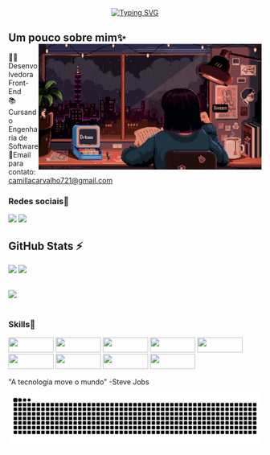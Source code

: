 
<div align="center">
  <a href="https://git.io/typing-svg">
    <img src="https://readme-typing-svg.demolab.com?font=Fira+Code&weight=500&size=22&pause=1000&color=FF007F&center=true&vCenter=true&random=false&width=524&lines=%E2%8A%B9+Bem+Vindo+ao+meu+perfil!+%CB%99%E1%B5%95%CB%99+%E2%8A%B9+" alt="Typing SVG">
  </a>
</div>

## Um pouco sobre mim✨<img align="right" alt="" height="250px" src="study.gif">


👩‍💻Desenvolvedora Front-End <br>
📚Cursando Engenharia de Software <br>
💬Email para contato: camillacarvalho721@gmail.com 


### Redes sociais📱

<div>
<a href="https://instagram.com/camilla_carvalho07i" target="_blank"><img loading="lazy" src="https://img.shields.io/badge/-Instagram-%23E4405F?style=for-the-badge&logo=instagram&logoColor=white" target="_blank"></a>
<a href="https://www.linkedin.com/in/camilla-carvalho-desenvolvedorafront-end" target="_blank"><img loading="lazy" src="https://img.shields.io/badge/-LinkedIn-%230077B5?style=for-the-badge&logo=linkedin&logoColor=white" target="_blank"></a>   
</div>

## GitHub Stats :zap:

<div>
<img loading="lazy" height="180em" src="https://github-readme-stats.vercel.app/api?username=Camilla126&show_icons=true&theme=dracula&include_all_commits=true&count_private=true"/>
  <a href="https://github.com/Camilla126">
<img loading="lazy" height="180em" src="https://github-readme-stats.vercel.app/api/top-langs/?username=Camilla126&layout=compact&langs_count=7&theme=dracula"/>
</div>

<br>

[![](https://visitcount.itsvg.in/api?id=Camilla126&icon=0&color=5)](https://visitcount.itsvg.in)
  #
  
### Skills🚀 
<div><img loading="lazy" src="https://img.shields.io/badge/HTML-239120?style=for-the-badge&logo=html5&logoColor=white" width="90" height="30"/> 
<img loading="lazy" src="https://img.shields.io/badge/CSS-239120?&style=for-the-badge&logo=css3&logoColor=white" width="90" height="30"/> 
<img loading="lazy" src="https://img.shields.io/badge/JavaScript-F7DF1E?style=for-the-badge&logo=javascript&logoColor=black" width="90" height="30"/> 
<img loading="lazy" src="https://img.shields.io/badge/TypeScript-007ACC?style=for-the-badge&logo=typescript&logoColor=white" width="90" height="30"/> 
<img loading="lazy" src="https://img.shields.io/badge/Sass-CC6699?style=for-the-badge&logo=sass&logoColor=white" width="90" height="30"/> 
<img loading="lazy" src="https://img.shields.io/badge/React-20232A?style=for-the-badge&logo=react&logoColor=61DAFB" width="90" height="30"/> 
<img loading="lazy" src="https://img.shields.io/badge/Tailwind_CSS-38B2AC?style=for-the-badge&logo=tailwind-css&logoColor=white" width="90" height="30"/> 
<img loading="lazy" src="https://img.shields.io/badge/React_Router-CA4245?style=for-the-badge&logo=react-router&logoColor=white" width="90" height="30"/</div>
 <img loading="lazy" src= "https://img.shields.io/badge/Redux-593D88?style=for-the-badge&logo=redux&logoColor=white" width="90" height="30"/> 

"A tecnologia move o mundo" -Steve Jobs


<picture align="center">
  <source media="(prefers-color-scheme: dark)" srcset="https://raw.githubusercontent.com/Camilla126/Camilla126/output/github-contribution-grid-snake-dark.svg">
  <source media="(prefers-color-scheme: light)" srcset="https://raw.githubusercontent.com/Camilla126/Camilla126/output/github-contribution-grid-snake-dark.svg">
  <img align="center" alt="github contribution grid snake animation" src="https://raw.githubusercontent.com/Camilla126/Camilla126/output/github-contribution-grid-snake.svg">
</picture>

#


